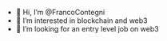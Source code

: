 - 👋 Hi, I’m @FrancoContegni
- 👀 I’m interested in blockchain and web3
- 🌱 I’m looking for an entry level job on web3


<!---
FrancoContegni/FrancoContegni is a ✨ special ✨ repository because its `README.md` (this file) appears on your GitHub profile.
You can click the Preview link to take a look at your changes.
--->
